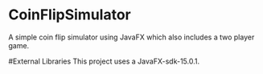 # CoinFlipSimulator
A simple coin flip simulator using JavaFX which also includes a two player game.

#External Libraries
This project uses a JavaFX-sdk-15.0.1.

